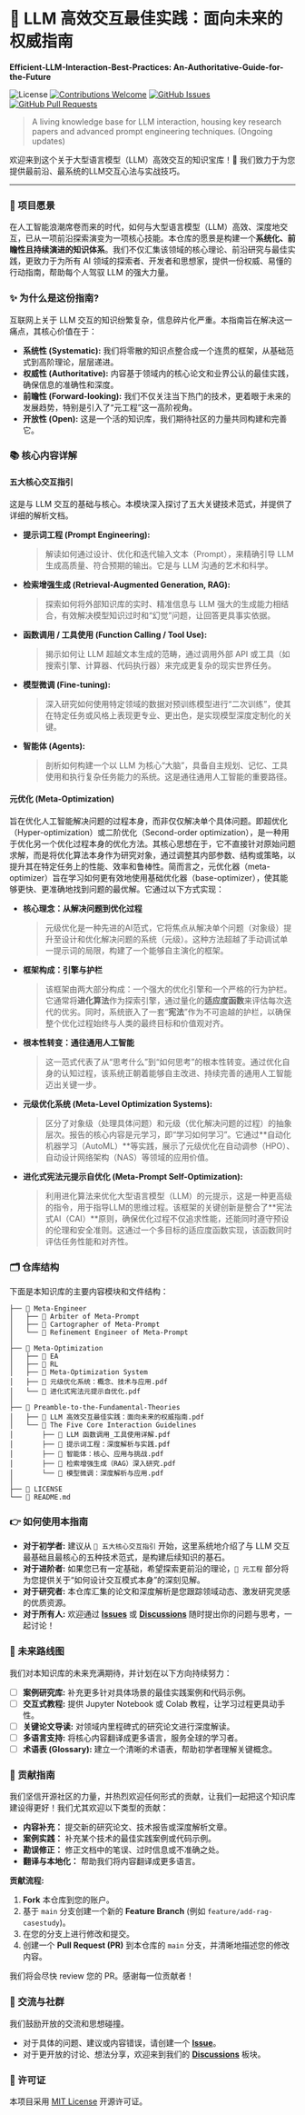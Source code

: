 # 🚀 LLM 高效交互最佳实践：面向未来的权威指南
**Efficient-LLM-Interaction-Best-Practices: An-Authoritative-Guide-for-the-Future**

![License](https://img.shields.io/badge/license-MIT-blue.svg)
[![Contributions Welcome](https://img.shields.io/badge/contributions-welcome-brightgreen.svg?style=flat)](https://github.com/M-Patek/Efficient-LLM-Interaction-Best-Practices-An-Authoritative-Guide-for-the-Future/compare)
[![GitHub Issues](https://img.shields.io/github/issues/M-Patek/Efficient-LLM-Interaction-Best-Practices-An-Authoritative-Guide-for-the-Future)](https://github.com/M-Patek/Efficient-LLM-Interaction-Best-Practices-An-Authoritative-Guide-for-the-Future/issues)
[![GitHub Pull Requests](https://img.shields.io/github/issues-pr/M-Patek/Efficient-LLM-Interaction-Best-Practices-An-Authoritative-Guide-for-the-Future)](https://github.com/M-Patek/Efficient-LLM-Interaction-Best-Practices-An-Authoritative-Guide-for-the-Future/pulls)

> A living knowledge base for LLM interaction, housing key research papers and advanced prompt engineering techniques. (Ongoing updates)

欢迎来到这个关于大型语言模型（LLM）高效交互的知识宝库！👋 我们致力于为您提供最前沿、最系统的LLM交互心法与实战技巧。

---

### 🌟 项目愿景

在人工智能浪潮席卷而来的时代，如何与大型语言模型（LLM）高效、深度地交互，已从一项前沿探索演变为一项核心技能。本仓库的愿景是构建一个**系统化、前瞻性且持续演进的知识体系**。我们不仅汇集该领域的核心理论、前沿研究与最佳实践，更致力于为所有 AI 领域的探索者、开发者和思想家，提供一份权威、易懂的行动指南，帮助每个人驾驭 LLM 的强大力量。

### ✨ 为什么是这份指南?

互联网上关于 LLM 交互的知识纷繁复杂，信息碎片化严重。本指南旨在解决这一痛点，其核心价值在于：
* **系统性 (Systematic):** 我们将零散的知识点整合成一个连贯的框架，从基础范式到高阶理论，层层递进。
* **权威性 (Authoritative):** 内容基于领域内的核心论文和业界公认的最佳实践，确保信息的准确性和深度。
* **前瞻性 (Forward-looking):** 我们不仅关注当下热门的技术，更着眼于未来的发展趋势，特别是引入了“元工程”这一高阶视角。
* **开放性 (Open):** 这是一个活的知识库，我们期待社区的力量共同构建和完善它。

### 📚 核心内容详解

#### 五大核心交互指引
这是与 LLM 交互的基础与核心。本模块深入探讨了五大关键技术范式，并提供了详细的解析文档。

* **提示词工程 (Prompt Engineering):**
    > 解读如何通过设计、优化和迭代输入文本（Prompt），来精确引导 LLM 生成高质量、符合预期的输出。它是与 LLM 沟通的艺术和科学。

* **检索增强生成 (Retrieval-Augmented Generation, RAG):**
    > 探索如何将外部知识库的实时、精准信息与 LLM 强大的生成能力相结合，有效解决模型知识过时和“幻觉”问题，让回答更具事实依据。

* **函数调用 / 工具使用 (Function Calling / Tool Use):**
    > 揭示如何让 LLM 超越文本生成的范畴，通过调用外部 API 或工具（如搜索引擎、计算器、代码执行器）来完成更复杂的现实世界任务。

* **模型微调 (Fine-tuning):**
    > 深入研究如何使用特定领域的数据对预训练模型进行“二次训练”，使其在特定任务或风格上表现更专业、更出色，是实现模型深度定制化的关键。

* **智能体 (Agents):**
    > 剖析如何构建一个以 LLM 为核心“大脑”，具备自主规划、记忆、工具使用和执行复杂任务能力的系统。这是通往通用人工智能的重要路径。

#### 元优化 (Meta-Optimization)
旨在优化人工智能解决问题的过程本身，而非仅仅解决单个具体问题。即超优化（Hyper-optimization）或二阶优化（Second-order optimization），是一种用于优化另一个优化过程本身的优化方法。其核心思想在于，它不直接针对原始问题求解，而是将优化算法本身作为研究对象，通过调整其内部参数、结构或策略，以提升其在特定任务上的性能、效率和鲁棒性。简而言之，元优化器（meta-optimizer）旨在学习如何更有效地使用基础优化器（base-optimizer），使其能够更快、更准确地找到问题的最优解。它通过以下方式实现：

* **核心理念：从解决问题到优化过程**
    > 元级优化是一种先进的AI范式，它将焦点从解决单个问题（对象级）提升至设计和优化解决问题的系统（元级）。这种方法超越了手动调试单一提示词的局限，构建了一个能够自主演化的框架。
* **框架构成：引擎与护栏**
    > 该框架由两大部分构成：一个强大的优化引擎和一个严格的行为护栏。它通常将**进化算法**作为探索引擎，通过量化的**适应度函数**来评估每次迭代的优劣。同时，系统嵌入了一套“**宪法**”作为不可逾越的护栏，以确保整个优化过程始终与人类的最终目标和价值观对齐。
* **根本性转变：通往通用人工智能**
    > 这一范式代表了从“思考什么”到“如何思考”的根本性转变。通过优化自身的认知过程，该系统正朝着能够自主改进、持续完善的通用人工智能迈出关键一步。

* **元级优化系统 (Meta-Level Optimization Systems):**
    >区分了对象级（处理具体问题）和元级（优化解决问题的过程）的抽象层次。报告的核心内容是元学习，即“学习如何学习”。它通过**自动化机器学习（AutoML）**等实践，展示了元级优化在自动调参（HPO）、自动设计网络架构（NAS）等领域的应用价值。

* **进化式宪法元提示自优化 (Meta-Prompt Self-Optimization):**
    >利用进化算法来优化大型语言模型（LLM）的元提示，这是一种更高级的指令，用于指导LLM的思维过程。该框架的关键创新是整合了**宪法式AI（CAI）**原则，确保优化过程不仅追求性能，还能同时遵守预设的伦理和安全准则。这通过一个多目标的适应度函数实现，该函数同时评估任务性能和对齐性。


    
### 🗂️ 仓库结构

下面是本知识库的主要内容模块和文件结构：

```
├── 📁 Meta-Engineer
│   ├── 📄 Arbiter of Meta-Prompt
│   ├── 📄 Cartographer of Meta-Prompt
│   └── 📄 Refinement Engineer of Meta-Prompt
│
├── 📁 Meta-Optimization
│   ├── 📄 EA
│   ├── 📄 RL
│   ├── 📄 Meta-Optimization System
│   ├── 📄 元级优化系统：概念、技术与应用.pdf
│   └── 📄 进化式宪法元提示自优化.pdf
│ 
├── 📁 Preamble-to-the-Fundamental-Theories
│   ├── 📄 LLM 高效交互最佳实践：面向未来的权威指南.pdf
│   └── 📁 The Five Core Interaction Guidelines
│       ├── 📄 LLM 函数调用_工具使用详解.pdf
│       ├── 📄 提示词工程：深度解析与实践.pdf
│       ├── 📄 智能体：核心、应用与挑战.pdf
│       ├── 📄 检索增强生成（RAG）深入研究.pdf
│       └── 📄 模型微调：深度解析与应用.pdf
│
├── 📄 LICENSE
└── 📄 README.md
```

### 👉 如何使用本指南

* **对于初学者:** 建议从 `📖 五大核心交互指引` 开始，这里系统地介绍了与 LLM 交互最基础且最核心的五种技术范式，是构建后续知识的基石。
* **对于进阶者:** 如果您已有一定基础，希望探索更前沿的理论，`🔬 元工程` 部分将为您提供关于“如何设计交互模式本身”的深刻见解。
* **对于研究者:** 本仓库汇集的论文和深度解析是您跟踪领域动态、激发研究灵感的优质资源。
* **对于所有人:** 欢迎通过 **[Issues](https://github.com/M-Patek/Efficient-LLM-Interaction-Best-Practices-An-Authoritative-Guide-for-the-Future/issues)** 或 **[Discussions](https://github.com/M-Patek/Efficient-LLM-Interaction-Best-Practices-An-Authoritative-Guide-for-the-Future/discussions)** 随时提出你的问题与思考，一起讨论！

### 🚀 未来路线图

我们对本知识库的未来充满期待，并计划在以下方向持续努力：

- [ ] **案例研究库:** 补充更多针对具体场景的最佳实践案例和代码示例。
- [ ] **交互式教程:** 提供 Jupyter Notebook 或 Colab 教程，让学习过程更具动手性。
- [ ] **关键论文导读:** 对领域内里程碑式的研究论文进行深度解读。
- [ ] **多语言支持:** 将核心内容翻译成更多语言，服务全球的学习者。
- [ ] **术语表 (Glossary):** 建立一个清晰的术语表，帮助初学者理解关键概念。

### 🤝 贡献指南

我们坚信开源社区的力量，并热烈欢迎任何形式的贡献，让我们一起把这个知识库建设得更好！我们尤其欢迎以下类型的贡献：

* **内容补充：** 提交新的研究论文、技术报告或深度解析文章。
* **案例实践：** 补充某个技术的最佳实践案例或代码示例。
* **勘误修正：** 修正文档中的笔误、过时信息或不准确之处。
* **翻译与本地化：** 帮助我们将内容翻译成更多语言。

**贡献流程:**

1.  **Fork** 本仓库到您的账户。
2.  基于 `main` 分支创建一个新的 **Feature Branch** (例如 `feature/add-rag-casestudy`)。
3.  在您的分支上进行修改和提交。
4.  创建一个 **Pull Request (PR)** 到本仓库的 `main` 分支，并清晰地描述您的修改内容。

我们将会尽快 review 您的 PR。感谢每一位贡献者！

### 💬 交流与社群

我们鼓励开放的交流和思想碰撞。
* 对于具体的问题、建议或内容错误，请创建一个 **[Issue](https://github.com/M-Patek/Efficient-LLM-Interaction-Best-Practices-An-Authoritative-Guide-for-the-Future/issues)**。
* 对于更开放的讨论、想法分享，欢迎来到我们的 **[Discussions](https://github.com/M-Patek/Efficient-LLM-Interaction-Best-Practices-An-Authoritative-Guide-for-the-Future/discussions)** 板块。

### 📄 许可证

本项目采用 [MIT License](LICENSE) 开源许可证。
